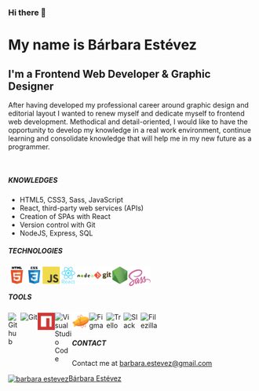 ### Hi there 👋

# My name is Bárbara Estévez

## I'm a Frontend Web Developer & Graphic Designer

After having developed my professional career around graphic design and editorial layout I wanted to renew myself and dedicate myself to frontend web development. Methodical and detail-oriented, I would like to have the opportunity to develop my knowledge in a real work environment, continue learning and consolidate knowledge that will help me in my new future as a programmer.

<br>

##### KNOWLEDGES

+ HTML5, CSS3, Sass, JavaScript
+ React, third-party web services (APIs)
+ Creation of SPAs with React
+ Version control with Git
+ NodeJS, Express, SQL


##### TECHNOLOGIES 

<img align="left" alt="HTML5" width="35px" target="blank"  src="https://raw.githubusercontent.com/github/explore/80688e429a7d4ef2fca1e82350fe8e3517d3494d/topics/html/html.png" />

<img align="left" alt="CSS3" width="35px" target="blank"  src="https://raw.githubusercontent.com/github/explore/80688e429a7d4ef2fca1e82350fe8e3517d3494d/topics/css/css.png" />

<img align="left" alt="JavaScript" width="35px" target="blank"  src="https://raw.githubusercontent.com/github/explore/80688e429a7d4ef2fca1e82350fe8e3517d3494d/topics/javascript/javascript.png" />

<img align="left" target="blank" src="https://raw.githubusercontent.com/devicons/devicon/master/icons/react/react-original-wordmark.svg" alt="react" width="35" height="35"/>

<img align="left" target="blank" src="https://raw.githubusercontent.com/devicons/devicon/master/icons/nodejs/nodejs-original-wordmark.svg" alt="nodejs" width="35" height="35"/>

<img align="left" alt="Git" width="35px" target="blank"  src="https://raw.githubusercontent.com/github/explore/80688e429a7d4ef2fca1e82350fe8e3517d3494d/topics/git/git.png" />

<img align="left" alt="Node.js" width="35px" target="blank"  src="https://raw.githubusercontent.com/github/explore/80688e429a7d4ef2fca1e82350fe8e3517d3494d/topics/nodejs/nodejs.png" />

<img align="left" alt="Sass" width="45px" target="blank"  src="https://raw.githubusercontent.com/github/explore/80688e429a7d4ef2fca1e82350fe8e3517d3494d/topics/sass/sass.png" />

<br>
<br>

##### TOOLS

<img align="left" alt="Github" width="25px" target="blank" src="https://cdn.jsdelivr.net/gh/devicons/devicon/icons/github/github-original.svg" />

<img align="left" alt="Git" width="35px" target="blank" src="https://cdn.jsdelivr.net/gh/devicons/devicon/icons/git/git-original.svg" />         

<img align="left" alt="Npm" width="35px" target="blank"  src="https://raw.githubusercontent.com/github/explore/80688e429a7d4ef2fca1e82350fe8e3517d3494d/topics/npm/npm.png" />

<img align="left" alt="Visual Studio Code" width="35px" target="blank"  src="https://upload.wikimedia.org/wikipedia/commons/thumb/9/9a/Visual_Studio_Code_1.35_icon.svg/1024px-Visual_Studio_Code_1.35_icon.svg.png" />

<img align="left" alt="Zeplin" width="35px" target="blank"  src="https://raw.githubusercontent.com/github/explore/80688e429a7d4ef2fca1e82350fe8e3517d3494d/topics/zeplin/zeplin.png" />

<img align="left" alt="Figma" width="35px" target="blank" src="https://cdn.jsdelivr.net/gh/devicons/devicon/icons/figma/figma-original.svg" />

<img align="left" alt="Trello" width="35px" target="blank" src="https://img.icons8.com/color/452/trello.png" />

<img align="left" alt="Slack" width="35px" target="blank" src="https://img.icons8.com/color/452/slack-new.png" />

<img align="left" alt="Filezilla" width="35px" target="blank" src="https://cdn.jsdelivr.net/gh/devicons/devicon/icons/filezilla/filezilla-plain.svg"/>

<br>
<br>

##### CONTACT

Contact me at  barbara.estevez@gmail.com

<p align="left">
<a href="https://www.linkedin.com/in/barbara-estevez-simonet/" target="blank"><img align="center" src="https://cdn.jsdelivr.net/gh/devicons/devicon/icons/linkedin/linkedin-original.svg" alt="barbara estevez" height="20" width="40"/>Bárbara Estévez</a> </p>


<!--
**barbaraestevez/barbaraestevez** is a ✨ _special_ ✨ repository because its `README.md` (this file) appears on your GitHub profile.

Here are some ideas to get you started:

- 🔭 I’m currently working on ...
- 🌱 I’m currently learning ...
- 👯 I’m looking to collaborate on ...
- 🤔 I’m looking for help with ...
- 💬 Ask me about ...
- 📫 How to reach me: ...
- 😄 Pronouns: ...
- ⚡ Fun fact: ...
-->
